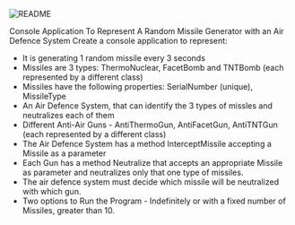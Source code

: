 ![README](https://user-images.githubusercontent.com/115580585/215584373-75e62f1c-2378-40e5-8166-a9c0bf7256c9.gif)


Console Application To Represent A Random Missile Generator with an Air Defence System
Create a console application to represent:
- It is generating 1 random missile every 3 seconds
- Missiles are 3 types: ThermoNuclear, FacetBomb and TNTBomb (each represented by a different class)
- Missiles have the following properties: SerialNumber (unique), MissileType
- An Air Defence System, that can identify the 3 types of missles and neutralizes each of them
- Different Anti-Air Guns - AntiThermoGun, AntiFacetGun, AntiTNTGun (each represented by a different class)
- The Air Defence System has a method InterceptMissile accepting a Missile as a parameter
- Each Gun has a method Neutralize that accepts an appropriate Missile as parameter and neutralizes only that one type of missiles. 
- The air defence system must decide which missile will be neutralized with which gun.
- Two options to Run the Program - Indefinitely or with a fixed number of Missiles, greater than 10.
